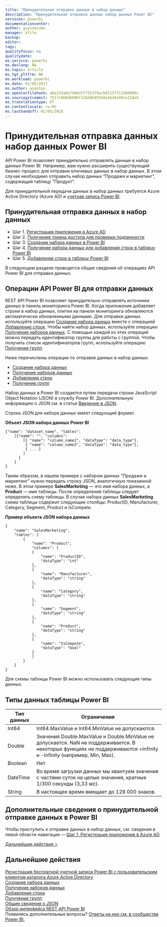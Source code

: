 ```yaml
---
title: "Принудительная отправка данных в набор данных"
description: "Принудительная отправка данных набор данных Power BI"
services: powerbi
documentationcenter: 
author: guyinacube
manager: kfile
backup: 
editor: 
tags: 
qualityfocus: no
qualitydate: 
ms.service: powerbi
ms.devlang: NA
ms.topic: article
ms.tgt_pltfrm: NA
ms.workload: powerbi
ms.date: 01/05/2017
ms.author: asaxton
ms.openlocfilehash: aba135a0a790025f732379ecb07157f1150d999c
ms.sourcegitcommit: 7517c068db806f12bb0b953e9a1bd4249ca12da5
ms.translationtype: HT
ms.contentlocale: ru-RU
ms.lasthandoff: 01/05/2018
---
```

# <a name="push-data-into-a-power-bi-dataset"></a>Принудительная отправка данных набор данных Power BI
API Power BI позволяет принудительно отправлять данные в набор данных Power BI. Например, вам нужно расширить существующий бизнес-процесс для отправки ключевых данных в набор данных. В этом случае необходимо отправить набор данных "Продажи и маркетинг", содержащий таблицу "Продукт".

Для принудительной передачи данных в набор данных требуется Azure Active Directory (Azure AD) и [учетная запись Power BI](create-an-azure-active-directory-tenant.md).

## <a name="steps-to-push-data-into-a-dataset"></a>Принудительная отправка данных в набор данных
* Шаг 1. [Регистрация приложения в Azure AD](walkthrough-push-data-register-app-with-azure-ad.md)
* Шаг 2. [Получение токена доступа для проверки подлинности](walkthrough-push-data-get-token.md)
* Шаг 3. [Создание набора данных в Power BI](walkthrough-push-data-create-dataset.md)
* Шаг 4. [Получение набора данных для добавления строк в таблицу Power BI](walkthrough-push-data-get-datasets.md)
* Шаг 5. [Добавление строк в таблицу Power BI](walkthrough-push-data-add-rows.md)

В следующем разделе приводятся общие сведения об операциях API Power BI для отправки данных.

## <a name="power-bi-api-operations-to-push-data"></a>Операции API Power BI для отправки данных
REST API Power BI позволяет принудительно отправлять источники данных в панель мониторинга Power BI. Когда приложение добавляет строки в набор данных, плитки на панели мониторинга обновляются автоматически обновленными данными. Для отправки данных используйте операцию [Создание набора данных](https://msdn.microsoft.com/library/mt203562.aspx) вместе с операцией [Добавление строк](https://msdn.microsoft.com/library/mt203561.aspx). Чтобы найти набор данных, используйте операцию [Получение наборов данных](https://msdn.microsoft.com/library/mt203567.aspx). С помощью каждой из этих операций можно передать идентификатор группы для работы с группой. Чтобы получить список идентификаторов групп, используйте операцию [Получение групп](https://msdn.microsoft.com/library/mt243842.aspx).

Ниже перечислены операции по отправке данных в набор данных.

* [Создание набора данных](https://msdn.microsoft.com/library/mt203562.aspx)
* [Получение наборов данных](https://msdn.microsoft.com/library/mt203567.aspx)
* [Добавление строк](https://msdn.microsoft.com/library/mt203561.aspx)
* [Получение групп](https://msdn.microsoft.com/library/mt243842.aspx)

Набор данных в Power BI создается путем передачи строки JavaScript Object Notation (JSON) в службу Power BI. Дополнительную информацию о JSON см. в статье [Введение в JSON](http://json.org/).

Строка JSON для набора данных имеет следующий формат.

**Объект JSON набора данных Power BI**

    {"name": "dataset_name", "tables":
        [{"name": "", "columns":
            [{ "name": "column_name1", "dataType": "data_type"},
             { "name": "column_name2", "dataType": "data_type"},
             { ... }
            ]
          }
        ]
    }

Таким образом, в нашем примере с набором данных "Продажи и маркетинг" нужно передать строку JSON, аналогичную показанной ниже. В этом примере **SalesMarketing** — это имя набора данных, а **Product** — имя таблицы. После определения таблицы следует определить схему таблицы. В случае набора данных **SalesMarketing** схема таблицы содержит следующие столбцы: ProductID, Manufacturer, Category, Segment, Product и IsCompete.

**Пример объекта JSON набора данных**

    {
        "name": "SalesMarketing",
        "tables": [
            {
                "name": "Product",
                "columns": [
                {
                    "name": "ProductID",
                    "dataType": "int"
                },
                {
                    "name": "Manufacturer",
                    "dataType": "string"
                },
                {
                    "name": "Category",
                    "dataType": "string"
                },
                {
                    "name": "Segment",
                    "dataType": "string"
                },
                {
                    "name": "Product",
                    "dataType": "string"
                },
                {
                    "name": "IsCompete",
                    "dataType": "bool"
                }
                ]
            }
        ]
    }

Для схемы таблицы Power BI можно использовать следующие типы данных.

## <a name="power-bi-table-data-types"></a>Типы данных таблицы Power BI
| **Тип данных** | **Ограничения** |
| --- | --- |
| Int64 |Int64.MaxValue и Int64.MinValue не допускаются. |
| Double |Значения Double.MaxValue и Double.MinValue не допускается. NaN не поддерживается. В некоторых функциях не поддерживаются +Infinity и -Infinity (например, Min, Max). |
| Boolean |Нет |
| DateTime |Во время загрузки данных мы квантуем значения с частями суток на целые значения, кратные 1/300 секунды (3,33 мс). |
| String |В настоящее время вмещает до 128 000 знаков. |

## <a name="learn-more-about-pushing-data-into-power-bi"></a>Дополнительные сведения о принудительной отправке данных в Power BI
Чтобы приступить к отправке данных в набор данных, см. сведения в левой области навигации — [Шаг 1. Регистрация приложения в Azure AD](walkthrough-push-data-register-app-with-azure-ad.md).

[Дальнейшие действия >](walkthrough-push-data-register-app-with-azure-ad.md)

## <a name="next-steps"></a>Дальнейшие действия
[Регистрация бесплатной учетной записи Power BI с пользовательским клиентом каталога Azure Active Directory](create-an-azure-active-directory-tenant.md)  
[Создание набора данных](https://msdn.microsoft.com/library/mt203562.aspx)  
[Получение наборов данных](https://msdn.microsoft.com/library/mt203567.aspx)  
[Добавление строк](https://msdn.microsoft.com/library/mt203561.aspx)  
[Получение групп](https://msdn.microsoft.com/library/mt243842.aspx)  
[Общие сведения о JSON](http://json.org/)  
[Обзор интерфейса REST API Power BI](overview-of-power-bi-rest-api.md)  
Появились дополнительные вопросы? [Ответы на них см. в сообществе Power BI.](http://community.powerbi.com/)

